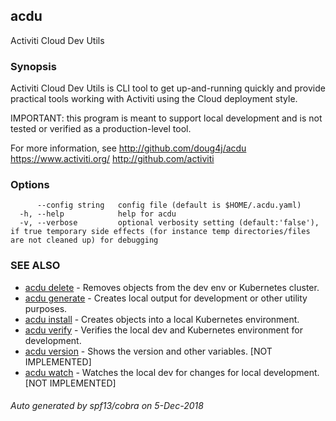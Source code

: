 ## acdu

Activiti Cloud Dev Utils

### Synopsis


Activiti Cloud Dev Utils is CLI tool to get up-and-running quickly 
and provide practical tools working with Activiti using the Cloud 
deployment style. 

IMPORTANT: this program is meant to support local development and
is not tested or verified as a production-level tool.

For more information, see 
http://github.com/doug4j/acdu
https://www.activiti.org/
http://github.com/activiti

### Options

```
      --config string   config file (default is $HOME/.acdu.yaml)
  -h, --help            help for acdu
  -v, --verbose         optional verbosity setting (default:'false'), if true temporary side effects (for instance temp directories/files are not cleaned up) for debugging
```

### SEE ALSO

* [acdu delete](acdu_delete.md)	 - Removes objects from the dev env or Kubernetes cluster.
* [acdu generate](acdu_generate.md)	 - Creates local output for development or other utility purposes.
* [acdu install](acdu_install.md)	 - Creates objects into a local Kubernetes environment.
* [acdu verify](acdu_verify.md)	 - Verifies the local dev and Kubernetes environment for development.
* [acdu version](acdu_version.md)	 - Shows the version and other variables. [NOT IMPLEMENTED]
* [acdu watch](acdu_watch.md)	 - Watches the local dev for changes for local development. [NOT IMPLEMENTED]

###### Auto generated by spf13/cobra on 5-Dec-2018
